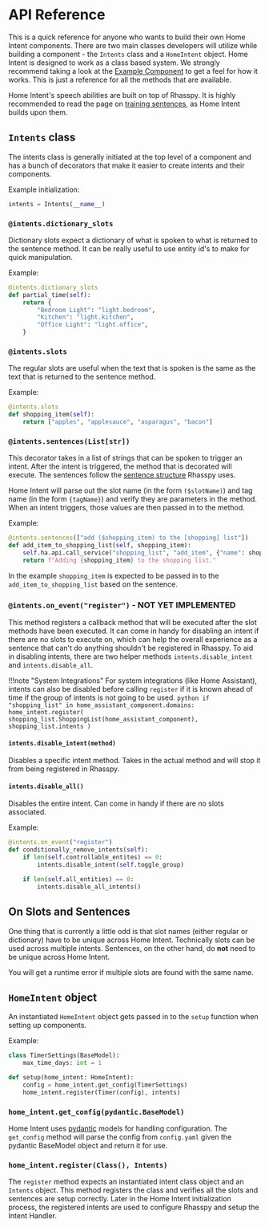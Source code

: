 # API Reference
This is a quick reference for anyone who wants to build their own Home Intent components. There are two main classes developers will utilize while building a component - the `Intents` class and a `HomeIntent` object. Home Intent is designed to work as a class based system. We strongly recommend taking a look at the [Example Component](example-component.md) to get a feel for how it works. This is just a reference for all the methods that are available.

Home Intent's speech abilities are built on top of Rhasspy. It is highly recommended to read the page on [training sentences](https://rhasspy.readthedocs.io/en/latest/training/), as Home Intent builds upon them.

## `Intents` class

The intents class is generally initiated at the top level of a component and has a bunch of decorators that make it easier to create intents and their components.

Example initialization:
```python
intents = Intents(__name__)
```

### `@intents.dictionary_slots`
Dictionary slots expect a dictionary of what is spoken to what is returned to the sentence method. It can be really useful to use entity id's to make for quick manipulation.

Example:
```python
@intents.dictionary_slots
def partial_time(self):
    return {
        "Bedroom Light": "light.bedroom",
        "Kitchen": "light.kitchen",
        "Office Light": "light.office",
    }
```


### `@intents.slots`
The regular slots are useful when the text that is spoken is the same as the text that is returned to the sentence method.

Example:
```python
@intents.slots
def shopping_item(self):
    return ["apples", "applesauce", "asparagus", "bacon"]
```

### `@intents.sentences(List[str])`
This decorator takes in a list of strings that can be spoken to trigger an intent. After the intent is triggered, the method that is decorated will execute. The sentences follow the [sentence structure](https://rhasspy.readthedocs.io/en/latest/training/) Rhasspy uses. 

Home Intent will parse out the slot name (in the form `($slotName)`) and tag name (in the form `{tagName}`) and verify they are parameters in the method. When an intent triggers, those values are then passed in to the method.

Example:
```python
@intents.sentences(["add ($shopping_item) to the [shopping] list"])
def add_item_to_shopping_list(self, shopping_item):
    self.ha.api.call_service("shopping_list", "add_item", {"name": shopping_item})
    return f"Adding {shopping_item} to the shopping list."
```

In the example `shopping_item` is expected to be passed in to the `add_item_to_shopping_list` based on the sentence.

### `@intents.on_event("register")` - NOT YET IMPLEMENTED
This method registers a callback method that will be executed after the slot methods have been executed. It can come in handy for disabling an intent if there are no slots to execute on, which can help the overall experience as a sentence that can't do anything shouldn't be registered in Rhasspy. To aid in disabling intents, there are two helper methods `intents.disable_intent` and `intents.disable_all`.

!!!note "System Integrations"
    For system integrations (like Home Assistant), intents can also be disabled before calling `register` if it is known ahead of time if the group of intents is not going to be used.
    ```python
    if "shopping_list" in home_assistant_component.domains:
        home_intent.register(
            shopping_list.ShoppingList(home_assistant_component), shopping_list.intents
        )
    ```

#### `intents.disable_intent(method)`
Disables a specific intent method. Takes in the actual method and will stop it from being registered in Rhasspy.

#### `intents.disable_all()`
Disables the entire intent. Can come in handy if there are no slots associated.

Example:
```python
@intents.on_event("register")
def conditionally_remove_intents(self):
    if len(self.controllable_entites) == 0:
        intents.disable_intent(self.toggle_group)

    if len(self.all_entities) == 0:
        intents.disable_all_intents()
```

## On Slots and Sentences
One thing that is currently a little odd is that slot names (either regular or dictionary) have to be unique across Home Intent. Technically slots can be used across multiple intents. Sentences, on the other hand, do **not** need to be unique across Home Intent.

You will get a runtime error if multiple slots are found with the same name.

## `HomeIntent` object
An instantiated `HomeIntent` object gets passed in to the `setup` function when setting up components.

Example:
```python hl_lines="4"
class TimerSettings(BaseModel):
    max_time_days: int = 1

def setup(home_intent: HomeIntent):
    config = home_intent.get_config(TimerSettings)
    home_intent.register(Timer(config), intents)
```

### `home_intent.get_config(pydantic.BaseModel)`
Home Intent uses [pydantic](https://pydantic-docs.helpmanual.io/) models for handling configuration. The `get_config` method will parse the config from `config.yaml` given the pydantic BaseModel object and return it for use.

### `home_intent.register(Class(), Intents)`
The `register` method expects an instantiated intent class object and an `Intents` object. This method registers the class and verifies all the slots and sentences are setup correctly. Later in the Home Intent initialization process, the registered intents are used to configure Rhasspy and setup the Intent Handler.